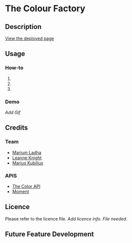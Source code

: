 # The Colour Factory

## Description

[View the deployed page](https://thecolourfactory.netlify.app)

## Usage

### How-to

1.
2.
3.

### Demo

*Add Gif*

## Credits

### Team

- [Marium Ladha](https://github.com/mariuml)
- [Leanne Knight](https://github.com/YaszMoon)
- [Marius Kubilius](https://github.com/MarKubil)

### APIS

- [The Color API](https://www.thecolorapi.com)
- [Moment](https://momentjs.com/docs/)

## Licence

Please refer to the licence file.
*Add licence info. File needed.*

## Future Feature Development
